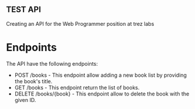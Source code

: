 ## TEST API

Creating an API for the Web Programmer position at trez labs

# Endpoints

The API have the following endpoints:

-   POST /books - This endpoint allow adding a new book list by providing the book's title.
-   GET /books - This endpoint return the list of books.
-   DELETE /books/{book} - This endpoint allow to delete the book with the given ID.
